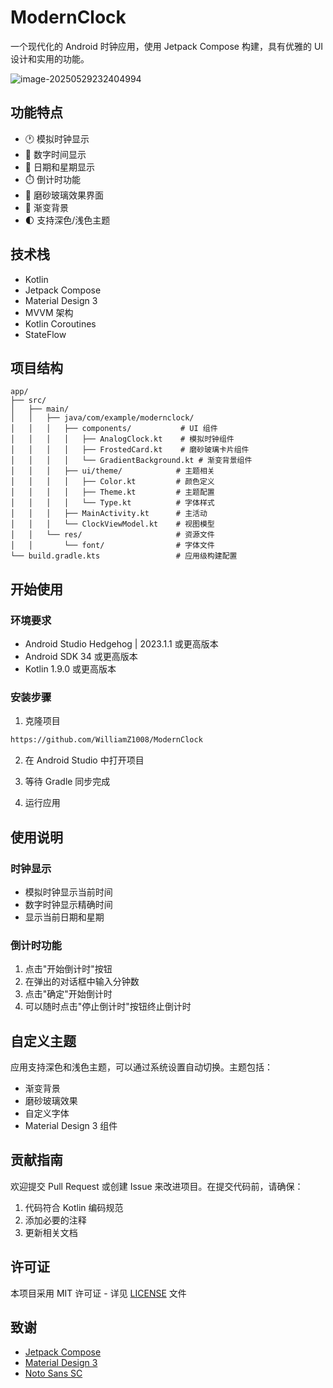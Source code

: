 # ModernClock

一个现代化的 Android 时钟应用，使用 Jetpack Compose 构建，具有优雅的 UI 设计和实用的功能。

![image-20250529232404994](D:\Projects\Android\ModernClock\assets\image-20250529232404994.png)

## 功能特点

- 🕐 模拟时钟显示
- 📱 数字时间显示
- 📅 日期和星期显示
- ⏱️ 倒计时功能
- 🎨 磨砂玻璃效果界面
- 🌈 渐变背景
- 🌓 支持深色/浅色主题

## 技术栈

- Kotlin
- Jetpack Compose
- Material Design 3
- MVVM 架构
- Kotlin Coroutines
- StateFlow

## 项目结构

```
app/
├── src/
│   ├── main/
│   │   ├── java/com/example/modernclock/
│   │   │   ├── components/           # UI 组件
│   │   │   │   ├── AnalogClock.kt    # 模拟时钟组件
│   │   │   │   ├── FrostedCard.kt    # 磨砂玻璃卡片组件
│   │   │   │   └── GradientBackground.kt # 渐变背景组件
│   │   │   ├── ui/theme/            # 主题相关
│   │   │   │   ├── Color.kt         # 颜色定义
│   │   │   │   ├── Theme.kt         # 主题配置
│   │   │   │   └── Type.kt          # 字体样式
│   │   │   ├── MainActivity.kt      # 主活动
│   │   │   └── ClockViewModel.kt    # 视图模型
│   │   └── res/                     # 资源文件
│   │       └── font/                # 字体文件
└── build.gradle.kts                 # 应用级构建配置
```

## 开始使用

### 环境要求

- Android Studio Hedgehog | 2023.1.1 或更高版本
- Android SDK 34 或更高版本
- Kotlin 1.9.0 或更高版本

### 安装步骤

1. 克隆项目
```bash
https://github.com/WilliamZ1008/ModernClock
```

2. 在 Android Studio 中打开项目

3. 等待 Gradle 同步完成

4. 运行应用

## 使用说明

### 时钟显示
- 模拟时钟显示当前时间
- 数字时钟显示精确时间
- 显示当前日期和星期

### 倒计时功能
1. 点击"开始倒计时"按钮
2. 在弹出的对话框中输入分钟数
3. 点击"确定"开始倒计时
4. 可以随时点击"停止倒计时"按钮终止倒计时

## 自定义主题

应用支持深色和浅色主题，可以通过系统设置自动切换。主题包括：

- 渐变背景
- 磨砂玻璃效果
- 自定义字体
- Material Design 3 组件

## 贡献指南

欢迎提交 Pull Request 或创建 Issue 来改进项目。在提交代码前，请确保：

1. 代码符合 Kotlin 编码规范
2. 添加必要的注释
3. 更新相关文档

## 许可证

本项目采用 MIT 许可证 - 详见 [LICENSE](LICENSE) 文件

## 致谢

- [Jetpack Compose](https://developer.android.com/jetpack/compose)
- [Material Design 3](https://m3.material.io/)
- [Noto Sans SC](https://fonts.google.com/noto/specimen/Noto+Sans+SC) 